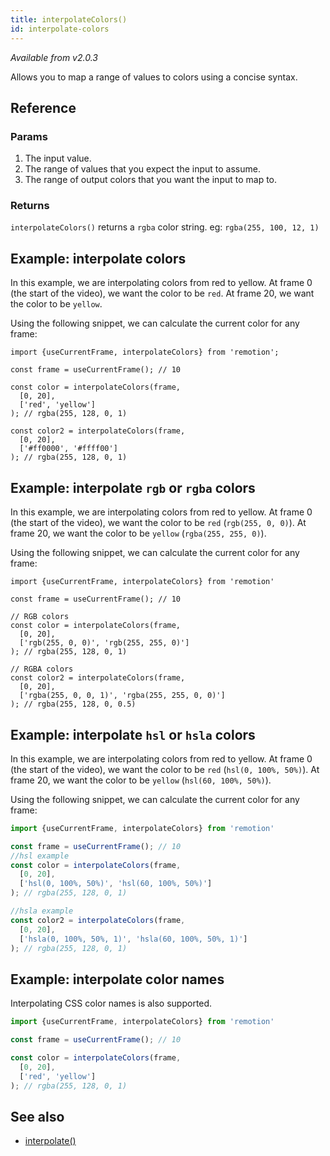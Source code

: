 ```yaml
---
title: interpolateColors()
id: interpolate-colors
---
```


_Available from v2.0.3_

Allows you to map a range of values to colors using a concise syntax.

## Reference

### Params

1. The input value.
2. The range of values that you expect the input to assume.
3. The range of output colors that you want the input to map to.

### Returns

`interpolateColors()` returns a `rgba` color string. eg: `rgba(255, 100, 12, 1)`

## Example: interpolate colors

In this example, we are interpolating colors from red to yellow. At frame 0 (the start of the video), we want the color to be `red`. At frame 20, we want the color to be `yellow`.

Using the following snippet, we can calculate the current color for any frame:

```tsx twoslash
import {useCurrentFrame, interpolateColors} from 'remotion';

const frame = useCurrentFrame(); // 10

const color = interpolateColors(frame,
  [0, 20],
  ['red', 'yellow']
); // rgba(255, 128, 0, 1)

const color2 = interpolateColors(frame,
  [0, 20],
  ['#ff0000', '#ffff00']
); // rgba(255, 128, 0, 1)
```

## Example: interpolate `rgb` or `rgba` colors

In this example, we are interpolating colors from red to yellow. At frame 0 (the start of the video), we want the color to be `red` (`rgb(255, 0, 0)`). At frame 20, we want the color to be `yellow` (`rgba(255, 255, 0)`).

Using the following snippet, we can calculate the current color for any frame:

```tsx twoslash
import {useCurrentFrame, interpolateColors} from 'remotion'

const frame = useCurrentFrame(); // 10

// RGB colors
const color = interpolateColors(frame,
  [0, 20],
  ['rgb(255, 0, 0)', 'rgb(255, 255, 0)']
); // rgba(255, 128, 0, 1)

// RGBA colors
const color2 = interpolateColors(frame,
  [0, 20],
  ['rgba(255, 0, 0, 1)', 'rgba(255, 255, 0, 0)']
); // rgba(255, 128, 0, 0.5)
```

## Example: interpolate `hsl` or `hsla` colors

In this example, we are interpolating colors from red to yellow. At frame 0 (the start of the video), we want the color to be `red` (`hsl(0, 100%, 50%)`). At frame 20, we want the color to be `yellow` (`hsl(60, 100%, 50%)`).

Using the following snippet, we can calculate the current color for any frame:

```ts twoslash
import {useCurrentFrame, interpolateColors} from 'remotion'

const frame = useCurrentFrame(); // 10
//hsl example
const color = interpolateColors(frame,
  [0, 20],
  ['hsl(0, 100%, 50%)', 'hsl(60, 100%, 50%)']
); // rgba(255, 128, 0, 1)

//hsla example
const color2 = interpolateColors(frame,
  [0, 20],
  ['hsla(0, 100%, 50%, 1)', 'hsla(60, 100%, 50%, 1)']
); // rgba(255, 128, 0, 1)
```

## Example: interpolate color names

Interpolating CSS color names is also supported.

```ts twoslash
import {useCurrentFrame, interpolateColors} from 'remotion'

const frame = useCurrentFrame(); // 10

const color = interpolateColors(frame,
  [0, 20],
  ['red', 'yellow']
); // rgba(255, 128, 0, 1)
```

## See also

- [interpolate()](/docs/interpolate)
